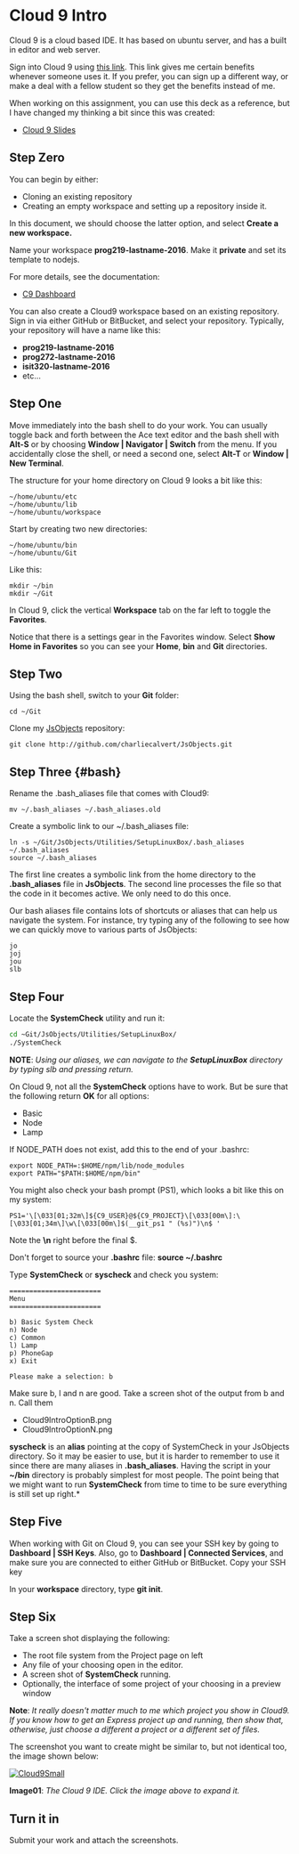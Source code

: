 # Cloud 9 Intro

Cloud 9 is a cloud based IDE. It has based on ubuntu server, and has a built in editor and web server.

Sign into Cloud 9 using [this link](https://c9.io/c/U6vccXg2cba). This link gives me certain benefits whenever someone uses it. If you prefer, you can sign up a different way, or make a deal with a fellow student so they get the benefits instead of me.

When working on this assignment, you can use this deck as a reference, but I have changed my thinking a bit since this was created:

* [Cloud 9 Slides](http://bit.ly/elf-cloud9)

## Step Zero

You can begin by either:

- Cloning an existing repository
- Creating an empty workspace and setting up a repository inside it.

In this document, we should choose the latter option, and select **Create a new workspace.**

Name your workspace **prog219-lastname-2016**. Make it **private** and set its template to nodejs.

For more details, see the documentation:

- [C9 Dashboard](https://docs.c9.io/docs/dashboard)

You can also create a Cloud9 workspace based on an existing repository. Sign in via either GitHub or BitBucket, and select your repository. Typically, your repository will have a name like this:

- **prog219-lastname-2016**
- **prog272-lastname-2016**
- **isit320-lastname-2016**
- etc...

## Step One

Move immediately into the bash shell to do your work. You can usually toggle back and forth between the Ace text editor and the bash shell with **Alt-S** or by choosing **Window | Navigator | Switch** from the menu. If you accidentally close the shell, or need a second one, select **Alt-T** or **Window | New Terminal**.

The structure for your home directory on Cloud 9 looks a bit like this:

```
~/home/ubuntu/etc
~/home/ubuntu/lib
~/home/ubuntu/workspace
```

Start by creating two new directories:

```
~/home/ubuntu/bin
~/home/ubuntu/Git
```

Like this:

```
mkdir ~/bin
mkdir ~/Git
```

In Cloud 9, click the vertical **Workspace** tab on the far left to toggle the **Favorites**.

Notice that there is a settings gear in the Favorites window. Select **Show Home in Favorites** so you can see your **Home**, **bin** and **Git** directories.


## Step Two

Using the bash shell, switch to your **Git** folder:

```
cd ~/Git
```

Clone my [JsObjects][jsobjects] repository:

```
git clone http://github.com/charliecalvert/JsObjects.git
```

## Step Three {#bash}

Rename the .bash_aliases file that comes with Cloud9:

```
mv ~/.bash_aliases ~/.bash_aliases.old
```

Create a symbolic link to our ~/.bash_aliases file:

```
ln -s ~/Git/JsObjects/Utilities/SetupLinuxBox/.bash_aliases ~/.bash_aliases
source ~/.bash_aliases
```

The first line creates a symbolic link from the home directory to the **.bash_aliases** file in **JsObjects**. The second line processes the file so that the code in it becomes active. We only need to do this once.

Our bash aliases file contains lots of shortcuts or aliases that can help us navigate the system. For instance, try typing any of the following to see how we can quickly move to various parts of JsObjects:

```
jo
joj
jou
slb
```

## Step Four

Locate the **SystemCheck** utility and run it:

```bash
cd ~Git/JsObjects/Utilities/SetupLinuxBox/
./SystemCheck
```

**NOTE**: _Using our aliases, we can navigate to the **SetupLinuxBox** directory by typing slb and pressing return._

On Cloud 9, not all the **SystemCheck** options have to work. But be sure that the following return **OK** for all options:

- Basic
- Node
- Lamp

If NODE_PATH does not exist, add this to the end of your .bashrc:

```
export NODE_PATH=:$HOME/npm/lib/node_modules
export PATH="$PATH:$HOME/npm/bin"
```

You might also check your bash prompt (PS1), which looks a bit like this on my system:

```
PS1='\[\033[01;32m\]${C9_USER}@${C9_PROJECT}\[\033[00m\]:\[\033[01;34m\]\w\[\033[00m\]$(__git_ps1 " (%s)")\n$ '
```

Note the **\n** right before the final $.

Don't forget to source your **.bashrc** file: **source ~/.bashrc**

Type **SystemCheck** or **syscheck** and check you system:

```
=======================
Menu
=======================

b) Basic System Check
n) Node
c) Common
l) Lamp
p) PhoneGap
x) Exit

Please make a selection: b
```

Make sure b, l and n are good. Take a screen shot of the output from b and n. Call them

* Cloud9IntroOptionB.png
* Cloud9IntroOptionN.png

**syscheck** is an **alias** pointing at the copy of SystemCheck in your JsObjects directory. So it may be easier to use, but it is harder to remember to use it since there are many aliases in **.bash_aliases**. Having the script in your **~/bin** directory is probably simplest for most people. The point being that we might want to run **SystemCheck** from time to time to be sure everything is still set up right.*

## Step Five

When working with Git on Cloud 9, you can see your SSH key by going to **Dashboard | SSH Keys**. Also, go to **Dashboard | Connected Services**, and make sure you are connected to either GitHub or BitBucket. Copy your SSH key

In your **workspace** directory, type **git init**.

## Step Six

Take a screen shot displaying the following:

* The root file system from the Project page on left
* Any file of your choosing open in the editor.
* A screen shot of **SystemCheck** running.
* Optionally, the interface of some project of your choosing in a preview window

**Note**: *It really doesn't matter much to me which project you show in Cloud9. If you know how to get an Express project up and running, then show that, otherwise, just choose a different a project or a different set of files.*

The screenshot you want to create might be similar to, but not identical too, the image shown below:

[![Cloud9Small][cloud9Small]][Cloud9]

**Image01**: *The Cloud 9 IDE. Click the image above to expand it.*

## Turn it in

Submit your work and attach the screenshots.

[cloud9]: https://s3.amazonaws.com/bucket01.elvenware.com/images/Cloud9Intro01.png
[cloud9Small]: https://s3.amazonaws.com/bucket01.elvenware.com/images/Cloud9IntroSmall01.png
[jsobjects]: https://github.com/charliecalvert/JsObjects/blob/master/README.md
